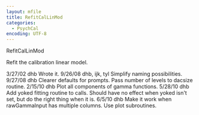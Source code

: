 ```yaml
---
layout: mfile
title: RefitCalLinMod
categories:
  - PsychCal
encoding: UTF-8
---
```


RefitCalLinMod

Refit the calibration linear model.

3/27/02  dhb            Wrote it.
9/26/08  dhb, ijk, tyl  Simplify naming possibilities.
9/27/08  dhb            Clearer defaults for prompts.  Pass number of levels to dacsize routine.
2/15/10  dhb            Plot all components of gamma functions.
5/28/10  dhb            Add yoked fitting routine to calls.  Should have no effect when yoked isn't set, but
                        do the right thing when it is.
6/5/10   dhb            Make it work when rawGammaInput has multiple columns.  Use plot subroutines.
